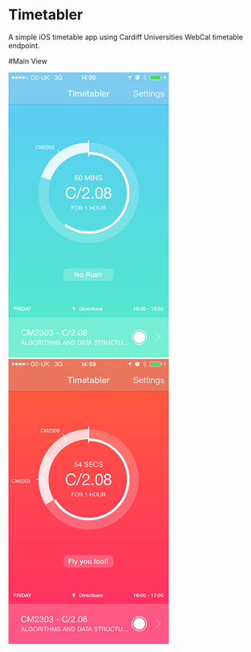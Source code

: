 Timetabler
==========

A simple iOS timetable app using Cardiff Universities WebCal timetable endpoint. 

#Main View

![iOS Main Page](https://raw.githubusercontent.com/DanielKoehler/Timetabler/master/Design/home_page.png)
![iOS Main Page showing fairly high urgancy.](https://raw.githubusercontent.com/DanielKoehler/Timetabler/master/Design/error.png)
